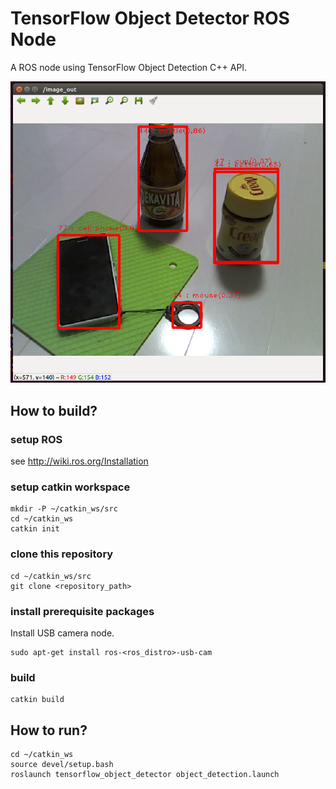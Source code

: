 # TensorFlow Object Detector ROS Node

A ROS node using TensorFlow Object Detection C++ API.

![image](./image.png)

## How to build?

### setup ROS 
see http://wiki.ros.org/Installation

### setup catkin workspace
```
mkdir -P ~/catkin_ws/src
cd ~/catkin_ws
catkin init
```

### clone this repository
```
cd ~/catkin_ws/src
git clone <repository_path>
```

### install prerequisite packages
Install USB camera node.
```
sudo apt-get install ros-<ros_distro>-usb-cam
```

### build
```
catkin build
```

## How to run?

```
cd ~/catkin_ws
source devel/setup.bash
roslaunch tensorflow_object_detector object_detection.launch
```
